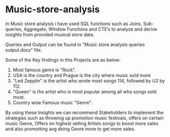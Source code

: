 # Music-store-analysis

In Music store analysis i have used SQL functions such as Joins, Sub-queries, Aggregate, Window Functions and CTE’s to analyze and derive insights from provided musical store data.

Queries and Output can be found in "Music store analysis queries output.docx" file.

Some of the Key findings in this Projects are as below:

1) Most famous genre is "Rock".
2) USA is the country  and Prague is the city where music sold more
3) "Led Zepplin" is the artist who wrote most songs 114, followed by U2 by 112.
4) "Queen" is the artist who is most popular among all who songs sold most.
5) Country wise Famous music "Genre".


By using these Insights we can recommend Stakeholders to implement the strategies such as throwing up promotion music festivals, offers on certain music Genre, Offers on highest selling Artists songs to boost more sales and also promotting avg doing Genre more to get more sales.
